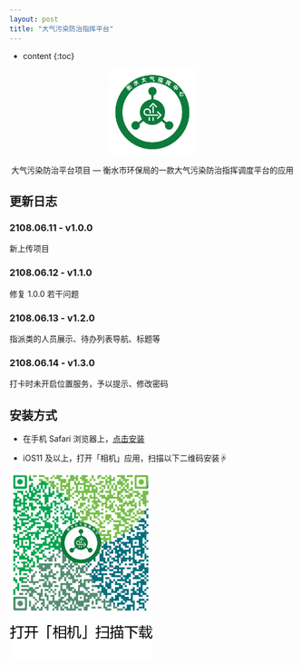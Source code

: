 ```yaml
---
layout: post
title: "大气污染防治指挥平台"
---
```


* content
{:toc}
<div align="center"> <img alt="icon" src="https://raw.githubusercontent.com/1ilI/TestMyipa_Resource/master/resource/AirPullotionControlPlatform/icon.png" width="30%"/> <p>大气污染防治平台项目 — 衡水市环保局的一款大气污染防治指挥调度平台的应用</p> </div>








## 更新日志

### 2108.06.11 - v1.0.0

新上传项目

### 2108.06.12 - v1.1.0
修复 1.0.0 若干问题

### 2108.06.13 - v1.2.0
指派类的人员展示、待办列表导航、标题等

### 2108.06.14 - v1.3.0
打卡时未开启位置服务，予以提示、修改密码

## 安装方式

* 在手机 Safari 浏览器上，[点击安装](itms-services://?action=download-manifest&url=https://raw.githubusercontent.com/1ilI/TestMyipa_Resource/master/resource/AirPullotionControlPlatform/manifest.plist)


* iOS11 及以上，打开「相机」应用，扫描以下二维码安装☟

<img alt="downloadImage" src="https://raw.githubusercontent.com/1ilI/TestMyipa_Resource/master/resource/AirPullotionControlPlatform/download.png" width="50%"/>

